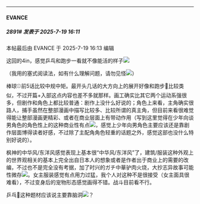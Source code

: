 ﻿
*****

####  EVANCE  
##### 2891#       发表于 2025-7-19 16:11

 本帖最后由 EVANCE 于 2025-7-19 16:13 编辑 

这回的4in，感觉乒乓和跑步一看就不像能活的样子<img src="https://static.stage1st.com/image/smiley/face2017/067.png" referrerpolicy="no-referrer">

（我用的塞式阅读法，如有什么理解问题，请勿见怪<img src="https://static.stage1st.com/image/smiley/face2017/067.png" referrerpolicy="no-referrer">）

棒球⚾️前5话比较中规中矩。最开头几话的大方向上的展开好像和跑步🏃比较类似，不过开篇+入部这点内容也差不多就那样。画工确实比其它两个运动系强很多，但剧作和角色上都比较普通：剧作上没什么好说的；角色上来看，主角确实很路人，捕手虽然在整部漫画中描写比较多、比较所谓的真主角，但目前来看很难觉得能让整部漫画更精彩、或者在商业层面上有带动作用（写到这里觉得在少年向谈男角色的角色性上的这种商业性有点<img src="https://static.stage1st.com/image/smiley/face2017/003.png" referrerpolicy="no-referrer">，感觉上少年向男角色主要应该还是靠剧作层面博得读者好感，不过除了主配角角色轻重的话题之外，感觉这部也没什么特别好说的）。

枫神的中华风/东洋风感觉表现上基本很“中华风/东洋风”了，建筑/服装这种外观上的世界观相关的基本上完全出自日本人的想象或者是作者出于商业上的需要的改编，不过也不是完全没有考据，加了时兴的ガチ中華驴肉火烧，大抄志异故事可能性微存<img src="https://static.stage1st.com/image/smiley/face2017/067.png" referrerpolicy="no-referrer">。女主服装感觉有点用力过猛，我个人对这种不是很接受（女主面具很难看），不过变身后的宠物形态感觉画得不错。战斗目前看不行。

乒乓🏓这种题材应该说主要靠脑洞<img src="https://static.stage1st.com/image/smiley/face2017/067.png" referrerpolicy="no-referrer">？

